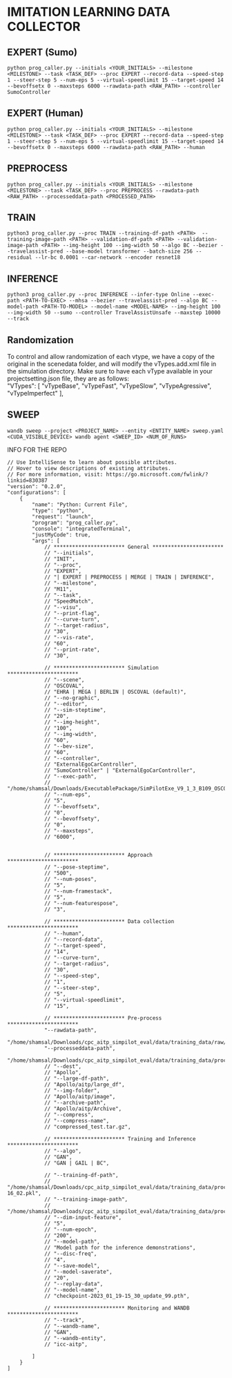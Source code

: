 # IMITATION LEARNING DATA COLLECTOR

## EXPERT (Sumo)
```
python prog_caller.py --initials <YOUR_INITIALS> --milestone <MILESTONE> --task <TASK_DEF> --proc EXPERT --record-data --speed-step 1 --steer-step 5 --num-eps 5 --virtual-speedlimit 15 --target-speed 14 --bevoffsetx 0 --maxsteps 6000 --rawdata-path <RAW_PATH> --controller SumoController
```

## EXPERT (Human)
```
python prog_caller.py --initials <YOUR_INITIALS> --milestone <MILESTONE> --task <TASK_DEF> --proc EXPERT --record-data --speed-step 1 --steer-step 5 --num-eps 5 --virtual-speedlimit 15 --target-speed 14 --bevoffsetx 0 --maxsteps 6000 --rawdata-path <RAW_PATH> --human
```


## PREPROCESS
```
python prog_caller.py --initials <YOUR_INITIALS> --milestone <MILESTONE> --task <TASK_DEF> --proc PREPROCESS --rawdata-path <RAW_PATH> --processeddata-path <PROCESSED_PATH>
```

## TRAIN
```
python3 prog_caller.py --proc TRAIN --training-df-path <PATH>  --training-image-path <PATH> --validation-df-path <PATH> --validation-image-path <PATH> --img-height 100 --img-width 50 --algo BC --bezier --travelassist-pred --base-model transformer --batch-size 256 --residual --lr-bc 0.0001 --car-network --encoder resnet18
```

## INFERENCE
```
python3 prog_caller.py --proc INFERENCE --infer-type Online --exec-path <PATH-TO-EXEC> --mhsa --bezier --travelassist-pred --algo BC --model-path <PATH-TO-MODEL> --model-name <MODEL-NAME> --img-height 100 --img-width 50 --sumo --controller TravelAssistUnsafe --maxstep 10000 --track
```

## Randomization
To control and allow randomization of each vtype, we have a copy of the original in the scenedata folder, and will modify the vTypes.add.xml file in the simulation directory. Make sure to have each vType available in your projectsetting.json file, they are as follows:    
"VTypes": [
      "vTypeBase",
      "vTypeFast",
      "vTypeSlow",
      "vTypeAgressive",
      "vTypeImperfect"
    ],
## SWEEP
```
wandb sweep --project <PROJECT_NAME> --entity <ENTITY_NAME> sweep.yaml
<CUDA_VISIBLE_DEVICE> wandb agent <SWEEP_ID> <NUM_OF_RUNS>
```
INFO FOR THE REPO

    // Use IntelliSense to learn about possible attributes.
    // Hover to view descriptions of existing attributes.
    // For more information, visit: https://go.microsoft.com/fwlink/?linkid=830387
    "version": "0.2.0",
    "configurations": [
        {
            "name": "Python: Current File",
            "type": "python",
            "request": "launch",
            "program": "prog_caller.py",
            "console": "integratedTerminal",
            "justMyCode": true,
            "args": [
                // *********************** General ***********************
                // "--initials",
                // "INIT",
                // "--proc",
                // "EXPERT",
                // "| EXPERT | PREPROCESS | MERGE | TRAIN | INFERENCE",
                // "--milestone",
                // "M11",
                // "--task",
                // "SpeedMatch",
                // "--visu",
                // "--print-flag",
                // "--curve-turn",
                // "--target-radius",
                // "30",
                // "--vis-rate",
                // "60",
                // "--print-rate",
                // "30",

                // *********************** Simulation ***********************
                // "--scene",
                // "OSCOVAL",
                // "EHRA | MEGA | BERLIN | OSCOVAL (default)",
                // "--no-graphic",
                // "--editor",
                // "--sim-steptime",
                // "20",
                // "--img-height",
                // "100",
                // "--img-width",
                // "60",
                // "--bev-size",
                // "60",
                // "--controller",
                // "ExternalEgoCarController",
                // "SumoController" | "ExternalEgoCarController",
                // "--exec-path",
                // "/home/shamsal/Downloads/ExecutablePackage/SimPilotExe_V9_1_3_B109_OSCOval/SimPilotSimServer",
                // "--num-eps",
                // "5",
                // "--bevoffsetx",
                // "0",
                // "--bevoffsety",
                // "0",
                // "--maxsteps",
                // "6000",


                // *********************** Approach ***********************
                // "--pose-steptime",
                // "500",
                // "--num-poses",
                // "5",
                // "--num-framestack",
                // "5",
                // "--num-featurespose",
                // "3",

                // *********************** Data collection ***********************
                // "--human",
                // "--record-data",
                // "--target-speed",
                // "14",
                // "--curve-turn",
                // "--target-radius",
                // "30",
                // "--speed-step",
                // "1",
                // "--steer-step",
                // "5",
                // "--virtual-speedlimit",
                // "15",

                // *********************** Pre-process ***********************
                "--rawdata-path",
                "/home/shamsal/Downloads/cpc_aitp_simpilot_eval/data/training_data/raw/",
                "--processeddata-path",
                "/home/shamsal/Downloads/cpc_aitp_simpilot_eval/data/training_data/processed",
                // "--dest",
                // "Apollo",
                // "--large-df-path",
                // "Apollo/aitp/large_df",
                // "--img-folder",
                // "Apollo/aitp/image",
                // "--archive-path",
                // "Apollo/aitp/Archive",
                // "--compress",
                // "--compress-name",
                // "compressed_test.tar.gz",

                // *********************** Training and Inference ***********************
                // "--algo",
                // "GAN",
                // "GAN | GAIL | BC",
                
                // "--training-df-path",
                // "/home/shamsal/Downloads/cpc_aitp_simpilot_eval/data/training_data/processed/processed_2023_02_03-16_02.pkl",
                // "--training-image-path",
                // "/home/shamsal/Downloads/cpc_aitp_simpilot_eval/data/training_data/processed/images",
                // "--dim-input-feature",
                // "5",
                // "--num-epoch",
                // "200",
                // "--model-path",
                // "Model path for the inference demonstrations",
                // "--disc-freq",
                // "4",
                // "--save-model",
                // "--model-saverate",
                // "20",
                // "--replay-data",
                // "--model-name",
                // "checkpoint-2023_01_19-15_30_update_99.pth",

                // *********************** Monitoring and WANDB ***********************
                // "--track",
                // "--wandb-name",
                // "GAN",
                // "--wandb-entity",
                // "icc-aitp",

            ]
        }
    ]